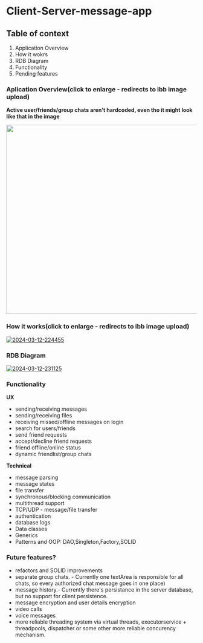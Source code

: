 
# Client-Server-message-app

## Table of context

1. Application Overview
2. How it wokrs
3. RDB Diagram
4. Functionality
5. Pending features

### Aplication Overview(click to enlarge - redirects to ibb image upload)

**Active user/friends/group chats aren't hardcoded, even tho it might look like that in the image**


<img src="https://i.ibb.co/njqGcJr/base-window.png))https://i.ibb.co/njqGcJr/base-window.png" width="1000" height="500" />

### How it works(click to enlarge - redirects to ibb image upload)

<a href="https://ibb.co/ZhKSQJd"><img src="https://i.ibb.co/p3ZQHP2/2024-03-12-224455.png" alt="2024-03-12-224455" border="0"></a>

### RDB Diagram

<a href="https://ibb.co/1r0Nf6k"><img src="https://i.ibb.co/k4GTg1t/2024-03-12-231125.png" alt="2024-03-12-231125" border="0"></a><br />

### Functionality

**UX**
- sending/receiving messages
- sending/receiving files
- receiving missed/offline messages on login
- search for users/friends
- send friend requests
- accept/decline friend requests
- friend offline/online status
- dynamic friendlist/group chats

**Technical**
- message parsing
- message states
- file transfer
- synchronous/blocking communication
- multithread support
- TCP/UDP - message/file transfer
- authentication
- database logs
- Data classes
- Generics
- Patterns and OOP: DAO,Singleton,Factory,SOLID

### Future features?

- refactors and SOLID improvements
- separate group chats. - Currently one textArea is responsible for all chats, so every authorized chat message goes in one place)
- message history.- Currently there's persistance in the server database, but no support for client persistence.
- message encryption and user details encryption
- video calls
- voice messages
- more reliable threading system via virtual threads, executorservice + threadpools, dispatcher or some other more reliable concurency mechanism.

